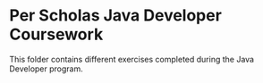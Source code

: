 # Per Scholas Java Developer Coursework

This folder contains different exercises completed during the Java Developer program.
